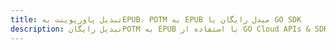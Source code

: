 ---title: تبدیل پاورپوینت بهEPUB، POTM به EPUB مبدل رایگان یا GO SDKdescription: تبدیل رایگانPOTM به EPUB با استفاده از GO Cloud APIs & SDK. همچنین اسناد Microsoft PowerPoint را در Cloud ایجاد، ویرایش و رندر کنید.---